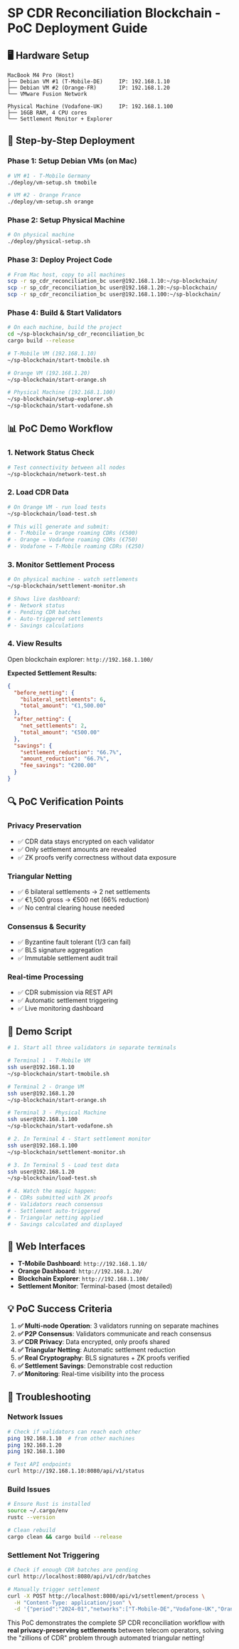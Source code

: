 # SP CDR Reconciliation Blockchain - PoC Deployment Guide

## 🖥️ **Hardware Setup**

```
MacBook M4 Pro (Host)
├── Debian VM #1 (T-Mobile-DE)     IP: 192.168.1.10
├── Debian VM #2 (Orange-FR)       IP: 192.168.1.20
└── VMware Fusion Network

Physical Machine (Vodafone-UK)     IP: 192.168.1.100
├── 16GB RAM, 4 CPU cores
└── Settlement Monitor + Explorer
```

## 🚀 **Step-by-Step Deployment**

### **Phase 1: Setup Debian VMs (on Mac)**

```bash
# VM #1 - T-Mobile Germany
./deploy/vm-setup.sh tmobile

# VM #2 - Orange France
./deploy/vm-setup.sh orange
```

### **Phase 2: Setup Physical Machine**

```bash
# On physical machine
./deploy/physical-setup.sh
```

### **Phase 3: Deploy Project Code**

```bash
# From Mac host, copy to all machines
scp -r sp_cdr_reconciliation_bc user@192.168.1.10:~/sp-blockchain/
scp -r sp_cdr_reconciliation_bc user@192.168.1.20:~/sp-blockchain/
scp -r sp_cdr_reconciliation_bc user@192.168.1.100:~/sp-blockchain/
```

### **Phase 4: Build & Start Validators**

```bash
# On each machine, build the project
cd ~/sp-blockchain/sp_cdr_reconciliation_bc
cargo build --release

# T-Mobile VM (192.168.1.10)
~/sp-blockchain/start-tmobile.sh

# Orange VM (192.168.1.20)
~/sp-blockchain/start-orange.sh

# Physical Machine (192.168.1.100)
~/sp-blockchain/setup-explorer.sh
~/sp-blockchain/start-vodafone.sh
```

## 📊 **PoC Demo Workflow**

### **1. Network Status Check**

```bash
# Test connectivity between all nodes
~/sp-blockchain/network-test.sh
```

### **2. Load CDR Data**

```bash
# On Orange VM - run load tests
~/sp-blockchain/load-test.sh

# This will generate and submit:
# - T-Mobile → Orange roaming CDRs (€500)
# - Orange → Vodafone roaming CDRs (€750)
# - Vodafone → T-Mobile roaming CDRs (€250)
```

### **3. Monitor Settlement Process**

```bash
# On physical machine - watch settlements
~/sp-blockchain/settlement-monitor.sh

# Shows live dashboard:
# - Network status
# - Pending CDR batches
# - Auto-triggered settlements
# - Savings calculations
```

### **4. View Results**

Open blockchain explorer: `http://192.168.1.100/`

**Expected Settlement Results:**
```json
{
  "before_netting": {
    "bilateral_settlements": 6,
    "total_amount": "€1,500.00"
  },
  "after_netting": {
    "net_settlements": 2,
    "total_amount": "€500.00"
  },
  "savings": {
    "settlement_reduction": "66.7%",
    "amount_reduction": "66.7%",
    "fee_savings": "€200.00"
  }
}
```

## 🔍 **PoC Verification Points**

### **Privacy Preservation**
- ✅ CDR data stays encrypted on each validator
- ✅ Only settlement amounts are revealed
- ✅ ZK proofs verify correctness without data exposure

### **Triangular Netting**
- ✅ 6 bilateral settlements → 2 net settlements
- ✅ €1,500 gross → €500 net (66% reduction)
- ✅ No central clearing house needed

### **Consensus & Security**
- ✅ Byzantine fault tolerant (1/3 can fail)
- ✅ BLS signature aggregation
- ✅ Immutable settlement audit trail

### **Real-time Processing**
- ✅ CDR submission via REST API
- ✅ Automatic settlement triggering
- ✅ Live monitoring dashboard

## 🎯 **Demo Script**

```bash
# 1. Start all three validators in separate terminals

# Terminal 1 - T-Mobile VM
ssh user@192.168.1.10
~/sp-blockchain/start-tmobile.sh

# Terminal 2 - Orange VM
ssh user@192.168.1.20
~/sp-blockchain/start-orange.sh

# Terminal 3 - Physical Machine
ssh user@192.168.1.100
~/sp-blockchain/start-vodafone.sh

# 2. In Terminal 4 - Start settlement monitor
ssh user@192.168.1.100
~/sp-blockchain/settlement-monitor.sh

# 3. In Terminal 5 - Load test data
ssh user@192.168.1.20
~/sp-blockchain/load-test.sh

# 4. Watch the magic happen:
# - CDRs submitted with ZK proofs
# - Validators reach consensus
# - Settlement auto-triggered
# - Triangular netting applied
# - Savings calculated and displayed
```

## 📱 **Web Interfaces**

- **T-Mobile Dashboard**: `http://192.168.1.10/`
- **Orange Dashboard**: `http://192.168.1.20/`
- **Blockchain Explorer**: `http://192.168.1.100/`
- **Settlement Monitor**: Terminal-based (most detailed)

## 💡 **PoC Success Criteria**

1. **✅ Multi-node Operation**: 3 validators running on separate machines
2. **✅ P2P Consensus**: Validators communicate and reach consensus
3. **✅ CDR Privacy**: Data encrypted, only proofs shared
4. **✅ Triangular Netting**: Automatic settlement reduction
5. **✅ Real Cryptography**: BLS signatures + ZK proofs verified
6. **✅ Settlement Savings**: Demonstrable cost reduction
7. **✅ Monitoring**: Real-time visibility into the process

## 🔧 **Troubleshooting**

### **Network Issues**
```bash
# Check if validators can reach each other
ping 192.168.1.10  # from other machines
ping 192.168.1.20
ping 192.168.1.100

# Test API endpoints
curl http://192.168.1.10:8080/api/v1/status
```

### **Build Issues**
```bash
# Ensure Rust is installed
source ~/.cargo/env
rustc --version

# Clean rebuild
cargo clean && cargo build --release
```

### **Settlement Not Triggering**
```bash
# Check if enough CDR batches are pending
curl http://localhost:8080/api/v1/cdr/batches

# Manually trigger settlement
curl -X POST http://localhost:8080/api/v1/settlement/process \
  -H "Content-Type: application/json" \
  -d '{"period":"2024-01","networks":["T-Mobile-DE","Vodafone-UK","Orange-FR"]}'
```

This PoC demonstrates the complete SP CDR reconciliation workflow with **real privacy-preserving settlements** between telecom operators, solving the "zillions of CDR" problem through automated triangular netting!
